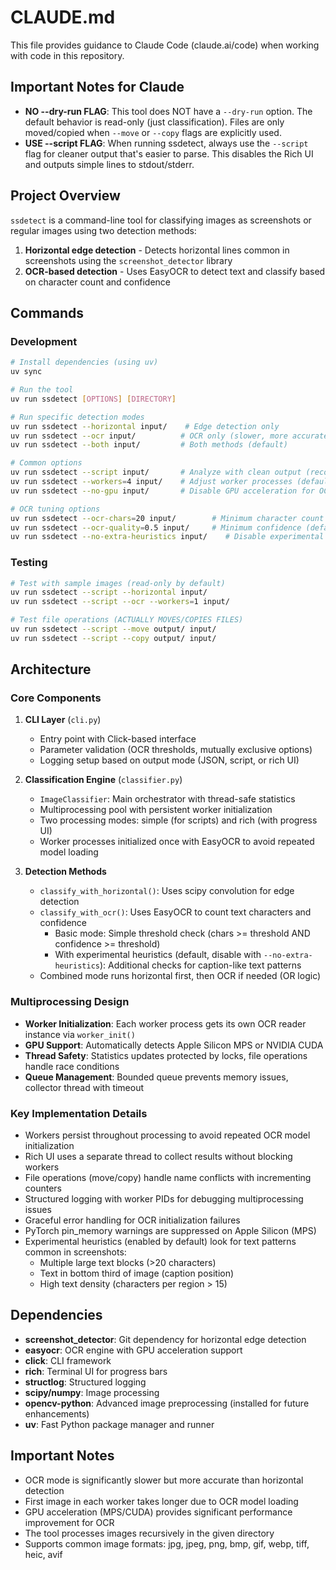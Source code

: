 # CLAUDE.md

This file provides guidance to Claude Code (claude.ai/code) when working with code in this repository.

## Important Notes for Claude

- **NO --dry-run FLAG**: This tool does NOT have a `--dry-run` option. The default behavior is read-only (just classification). Files are only moved/copied when `--move` or `--copy` flags are explicitly used.
- **USE --script FLAG**: When running ssdetect, always use the `--script` flag for cleaner output that's easier to parse. This disables the Rich UI and outputs simple lines to stdout/stderr.

## Project Overview

`ssdetect` is a command-line tool for classifying images as screenshots or regular images using two detection methods:

1. **Horizontal edge detection** - Detects horizontal lines common in screenshots using the `screenshot_detector` library
2. **OCR-based detection** - Uses EasyOCR to detect text and classify based on character count and confidence

## Commands

### Development

```bash
# Install dependencies (using uv)
uv sync

# Run the tool
uv run ssdetect [OPTIONS] [DIRECTORY]

# Run specific detection modes
uv run ssdetect --horizontal input/    # Edge detection only
uv run ssdetect --ocr input/          # OCR only (slower, more accurate)
uv run ssdetect --both input/         # Both methods (default)

# Common options
uv run ssdetect --script input/       # Analyze with clean output (recommended for Claude)
uv run ssdetect --workers=4 input/    # Adjust worker processes (default: 8)
uv run ssdetect --no-gpu input/       # Disable GPU acceleration for OCR

# OCR tuning options
uv run ssdetect --ocr-chars=20 input/        # Minimum character count (default: 10)
uv run ssdetect --ocr-quality=0.5 input/     # Minimum confidence (default: 0.6)
uv run ssdetect --no-extra-heuristics input/    # Disable experimental heuristics (enabled by default)
```

### Testing

```bash
# Test with sample images (read-only by default)
uv run ssdetect --script --horizontal input/
uv run ssdetect --script --ocr --workers=1 input/

# Test file operations (ACTUALLY MOVES/COPIES FILES)
uv run ssdetect --script --move output/ input/
uv run ssdetect --script --copy output/ input/
```

## Architecture

### Core Components

1. **CLI Layer** (`cli.py`)
   - Entry point with Click-based interface
   - Parameter validation (OCR thresholds, mutually exclusive options)
   - Logging setup based on output mode (JSON, script, or rich UI)

2. **Classification Engine** (`classifier.py`)
   - `ImageClassifier`: Main orchestrator with thread-safe statistics
   - Multiprocessing pool with persistent worker initialization
   - Two processing modes: simple (for scripts) and rich (with progress UI)
   - Worker processes initialized once with EasyOCR to avoid repeated model loading

3. **Detection Methods**
   - `classify_with_horizontal()`: Uses scipy convolution for edge detection
   - `classify_with_ocr()`: Uses EasyOCR to count text characters and confidence
     - Basic mode: Simple threshold check (chars >= threshold AND confidence >= threshold)
     - With experimental heuristics (default, disable with `--no-extra-heuristics`): Additional checks for caption-like text patterns
   - Combined mode runs horizontal first, then OCR if needed (OR logic)

### Multiprocessing Design

- **Worker Initialization**: Each worker process gets its own OCR reader instance via `worker_init()`
- **GPU Support**: Automatically detects Apple Silicon MPS or NVIDIA CUDA
- **Thread Safety**: Statistics updates protected by locks, file operations handle race conditions
- **Queue Management**: Bounded queue prevents memory issues, collector thread with timeout

### Key Implementation Details

- Workers persist throughout processing to avoid repeated OCR model initialization
- Rich UI uses a separate thread to collect results without blocking workers
- File operations (move/copy) handle name conflicts with incrementing counters
- Structured logging with worker PIDs for debugging multiprocessing issues
- Graceful error handling for OCR initialization failures
- PyTorch pin_memory warnings are suppressed on Apple Silicon (MPS)
- Experimental heuristics (enabled by default) look for text patterns common in screenshots:
  - Multiple large text blocks (>20 characters)
  - Text in bottom third of image (caption position)
  - High text density (characters per region > 15)

## Dependencies

- **screenshot_detector**: Git dependency for horizontal edge detection
- **easyocr**: OCR engine with GPU acceleration support
- **click**: CLI framework
- **rich**: Terminal UI for progress bars
- **structlog**: Structured logging
- **scipy/numpy**: Image processing
- **opencv-python**: Advanced image preprocessing (installed for future enhancements)
- **uv**: Fast Python package manager and runner

## Important Notes

- OCR mode is significantly slower but more accurate than horizontal detection
- First image in each worker takes longer due to OCR model loading
- GPU acceleration (MPS/CUDA) provides significant performance improvement for OCR
- The tool processes images recursively in the given directory
- Supports common image formats: jpg, jpeg, png, bmp, gif, webp, tiff, heic, avif
